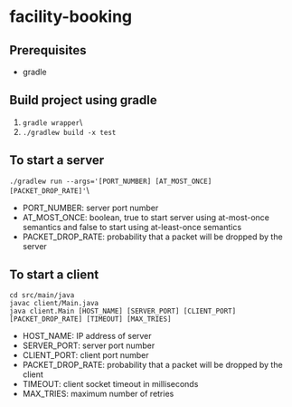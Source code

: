 # facility-booking

## Prerequisites
- gradle

## Build project using gradle
1. `gradle wrapper`\
2. `./gradlew build -x test`

## To start a server
`./gradlew run --args='[PORT_NUMBER] [AT_MOST_ONCE] [PACKET_DROP_RATE]'`\
- PORT_NUMBER: server port number
- AT_MOST_ONCE: boolean, true to start server using at-most-once semantics and false to start using at-least-once semantics
- PACKET_DROP_RATE: probability that a packet will be dropped by the server

## To start a client
`cd src/main/java` \
`javac client/Main.java` \
`java client.Main [HOST_NAME] [SERVER_PORT] [CLIENT_PORT] [PACKET_DROP_RATE] [TIMEOUT] [MAX_TRIES]`

- HOST_NAME: IP address of server
- SERVER_PORT: server port number
- CLIENT_PORT: client port number
- PACKET_DROP_RATE: probability that a packet will be dropped by the client
- TIMEOUT: client socket timeout in milliseconds
- MAX_TRIES: maximum number of retries

